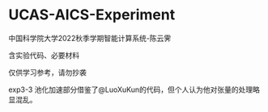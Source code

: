 # UCAS-AICS-Experiment
中国科学院大学2022秋季学期智能计算系统-陈云霁

含实验代码、必要材料

仅供学习参考，请勿抄袭

exp3-3 池化加速部分借鉴了@LuoXuKun的代码，但个人认为他对张量的处理略显混乱。
